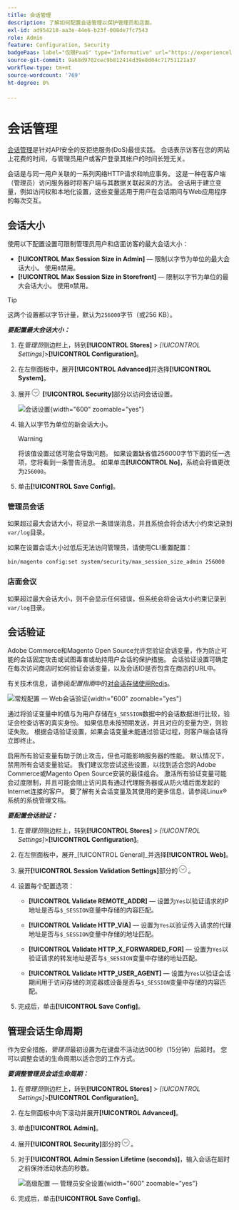 ```yaml
---
title: 会话管理
description: 了解如何配置会话管理以保护管理员和店面。
exl-id: ad954218-aa3e-44e6-b23f-008de7fc7543
role: Admin
feature: Configuration, Security
badgePaas: label="仅限PaaS" type="Informative" url="https://experienceleague.adobe.com/en/docs/commerce/user-guides/product-solutions" tooltip="仅适用于云项目(Adobe管理的PaaS基础架构)和内部部署项目上的Adobe Commerce 。"
source-git-commit: 9a68d9702cec9b812414d39e8d04c71751121a37
workflow-type: tm+mt
source-wordcount: '769'
ht-degree: 0%

---
```


# 会话管理

[会话管理](https://cheatsheetseries.owasp.org/cheatsheets/Session_Management_Cheat_Sheet.html)是针对API安全的反拒绝服务(DoS)最佳实践。 会话表示访客在您的网站上花费的时间，与管理员用户或客户登录其帐户的时间长短无关。

会话是与同一用户关联的一系列网络HTTP请求和响应事务。 这是一种在客户端（管理员）访问服务器时将客户端与其数据关联起来的方法。 会话用于建立变量，例如访问权和本地化设置，这些变量适用于用户在会话期间与Web应用程序的每次交互。

## 会话大小

使用以下配置设置可限制管理员用户和店面访客的最大会话大小：

- **[!UICONTROL Max Session Size in Admin]** — 限制以字节为单位的最大会话大小。 使用`0`禁用。
- **[!UICONTROL Max Session Size in Storefront]** — 限制以字节为单位的最大会话大小。 使用`0`禁用。

>[!TIP]
>
>这两个设置都以字节计量，默认为`256000`字节（或256 KB）。

**_要配置最大会话大小：_**

1. 在&#x200B;_管理员_&#x200B;侧边栏上，转到&#x200B;**[!UICONTROL Stores]** > _[!UICONTROL Settings]_>**[!UICONTROL Configuration]**。

1. 在左侧面板中，展开&#x200B;**[!UICONTROL Advanced]**&#x200B;并选择&#x200B;**[!UICONTROL System]**。

1. 展开![扩展选择器](../assets/icon-display-expand.png) **[!UICONTROL Security]**&#x200B;部分以访问会话设置。

   ![会话设置](../configuration-reference/advanced/assets/system-security.png){width="600" zoomable="yes"}

1. 输入以字节为单位的新会话大小。

   >[!WARNING]
   >
   >将该值设置过低可能会导致问题。 如果设置缺省值256000字节下面的任一选项，您将看到一条警告消息。 如果单击&#x200B;**[!UICONTROL No]**，系统会将值更改为`256000`。

1. 单击&#x200B;**[!UICONTROL Save Config]**。

### 管理员会话

如果超过最大会话大小，将显示一条错误消息，并且系统会将会话大小约束记录到`var/log`目录。

如果在设置会话大小过低后无法访问管理员，请使用CLI重置配置：

```bash
bin/magento config:set system/security/max_session_size_admin 256000
```

### 店面会议

如果超过最大会话大小，则不会显示任何错误，但系统会将会话大小约束记录到`var/log`目录。

## 会话验证

Adobe Commerce和Magento Open Source允许您验证会话变量，作为防止可能的会话固定攻击或试图毒害或劫持用户会话的保护措施。 会话验证设置可确定在每次访问商店时如何验证会话变量，以及会话ID是否包含在商店的URL中。

有关技术信息，请参阅&#x200B;_配置指南_&#x200B;中的[对会话存储使用Redis](https://experienceleague.adobe.com/docs/commerce-operations/configuration-guide/cache/redis/redis-session.html)。

![常规配置 — Web会话验证](../configuration-reference/general/assets/web-session-validation-settings.png){width="600" zoomable="yes"}

通过将验证变量中的值与为用户存储在`$_SESSION`数据中的会话数据进行比较，验证会检查访客的真实身份。 如果信息未按预期发送，并且对应的变量为空，则验证失败。 根据会话验证设置，如果会话变量未能通过验证过程，则客户端会话将立即终止。

启用所有验证变量有助于防止攻击，但也可能影响服务器的性能。 默认情况下，禁用所有会话变量验证。 我们建议您尝试这些设置，以找到适合您的Adobe Commerce或Magento Open Source安装的最佳组合。 激活所有验证变量可能会过度限制，并且可能会阻止访问具有通过代理服务器或从防火墙后面发起的Internet连接的客户。 要了解有关会话变量及其使用的更多信息，请参阅Linux®系统的系统管理文档。

**_要配置会话验证：_**

1. 在&#x200B;_管理员_&#x200B;侧边栏上，转到&#x200B;**[!UICONTROL Stores]** > _[!UICONTROL Settings]_>**[!UICONTROL Configuration]**。

1. 在左侧面板中，展开&#x200B;_[!UICONTROL General]_并选择&#x200B;**[!UICONTROL Web]**。

1. 展开&#x200B;**[!UICONTROL Session Validation Settings]**&#x200B;部分的![扩展选择器](../assets/icon-display-expand.png)。

1. 设置每个配置选项：

   - **[!UICONTROL Validate REMOTE_ADDR]** — 设置为`Yes`以验证请求的IP地址是否与`$_SESSION`变量中存储的内容匹配。

   - **[!UICONTROL Validate HTTP_VIA]** — 设置为`Yes`以验证传入请求的代理地址是否与`$_SESSION`变量中存储的地址匹配。

   - **[!UICONTROL Validate HTTP_X_FORWARDED_FOR]** — 设置为`Yes`以验证请求的转发地址是否与`$_SESSION`变量中存储的地址匹配。

   - **[!UICONTROL Validate HTTP_USER_AGENT]** — 设置为`Yes`以验证会话期间用于访问存储的浏览器或设备是否与`$_SESSION`变量中存储的内容匹配。

1. 完成后，单击&#x200B;**[!UICONTROL Save Config]**。

## 管理会话生命周期

作为安全措施，_管理员_&#x200B;最初设置为在键盘不活动达900秒（15分钟）后超时。 您可以调整会话的生命周期以适合您的工作方式。

**_要调整管理员会话生命周期：_**

1. 在&#x200B;_管理员_&#x200B;侧边栏上，转到&#x200B;**[!UICONTROL Stores]** > _[!UICONTROL Settings]_>**[!UICONTROL Configuration]**。

1. 在左侧面板中向下滚动并展开&#x200B;**[!UICONTROL Advanced]**。

1. 单击&#x200B;**[!UICONTROL Admin]**。

1. 展开&#x200B;**[!UICONTROL Security]**&#x200B;部分的![扩展选择器](../assets/icon-display-expand.png)。

1. 对于&#x200B;**[!UICONTROL Admin Session Lifetime (seconds)]**，输入会话在超时之前保持活动状态的秒数。

   ![高级配置 — 管理员安全设置](../configuration-reference/advanced/assets/admin-security.png){width="600" zoomable="yes"}

1. 完成后，单击&#x200B;**[!UICONTROL Save Config]**。
